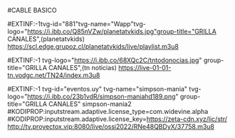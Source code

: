 #CABLE BASICO 

#EXTINF:-1tvg-id="881"tvg-name="Wapp"tvg-logo="https://i.ibb.co/Q85nVZw/planetatvkids.jpg"group-title="GRILLA CANALES",(planetatvkids)
https://scl.edge.grupoz.cl/planetatvkids/live/playlist.m3u8

#EXTINF:-1 tvg-logo="https://i.ibb.co/68XQc2C/tntodonocias.jpg" group-title="GRILLA CANALES",(tn noticias)
https://live-01-01-tn.vodgc.net/TN24/index.m3u8



#EXTINF:-1 tvg-id="eventos.uy" tvg-name="simpson-mania" tvg-logo="https://i.ibb.co/23b1vdR/simpson-maniahd189.png" group-title="GRILLA CANALES" simpson-mania2
#KODIPROP:inputstream.adaptive.license_type=com.widevine.alpha
#KODIPROP:inputstream.adaptive.license_key=https://zeta-cdn.xyz/lic/str/
http://tv.proyectox.vip:8080/live/ossi2022/RNe48QBDyX/37758.m3u8
















